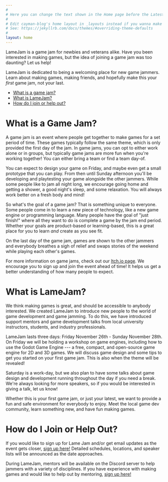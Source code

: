 ```yaml
---
#
# Here you can change the text shown in the Home page before the Latest Posts section.
#
# Edit cayman-blog's home layout in _layouts instead if you wanna make some changes
# See: https://jekyllrb.com/docs/themes/#overriding-theme-defaults
#
layout: home
---
```


LameJam is a game jam for newbies and veterans alike. Have you been interested
in making games, but the idea of joining a game jam was too daunting? Let us
help!

LameJam is dedicated to being a welcoming place for new game jammers. Learn
about making games, making friends, and hopefully make this your _first_ game
jam, not your last.

- [What is a game jam?](#what-is-a-game-jam)
- [What is LameJam?](#what-is-lamejam)
- [How do I join or help out?](#how-do-i-join-or-help-out)

# What is a Game Jam?

A game jam is an event where people get together to make games for a set period
of time. These games typically follow the same theme, which is only provided the
first day of the jam. In game jams, you can opt to either work alone or in
groups, but typically game jams are more fun when you're working together! You
can either bring a team or find a team day-of.

You can expect to design your game on Friday, and maybe even get a small
prototype that you can play. From then until Sunday afternoon you'll be
developing and playtesting your game alongside the other jammers. While some
people like to jam all night long, we encourage going home and getting a shower,
a good night's sleep, and some relaxation. You will always work better on a
fresh body and mind!

So what's the goal of a game jam? That is something unique to everyone. Some
people come in to learn a new piece of technology, like a new game engine or
programming language. Many people have the goal of "just finish!" where all they
want to do is complete a game by the jam end period. Whether your goals are
product-based or learning-based, this is a great place for you to learn _and_
create as you see fit.

On the last day of the game jam, games are shown to the other jammers and
everybody breathes a sigh of relief and swaps stories of the weekend while
playing each other's games.

For more information on game jams, check out our [Itch.io page](https://itch.io/jam/lamejam-2021). 
We encourage you to sign up and join the event ahead of time! It helps us
get a better understanding of how many people to expect.

# What is LameJam?

We think making games is great, and should be accessible to anybody interested.
We created LameJam to introduce new people to the world of game development and
game jamming. To do this, we have introduced support mentors and game
development talks from local university instructors, students, and industry
professionals.

LameJam lasts three days: Friday November 26th - Sunday November 28th. On Friday we will be
holding a workshop on game engines, including how to use the Godot Game Engine --- a free, compact, and
open-source game engine for 2D and 3D games. We will discuss game design and
some tips to get you started on your first game jam. This is also when the theme
will be revealed!

Saturday is a work-day, but we also plan to have some talks about game design
and development running throughout the day if you need a break. We're always
looking for more speakers, so if you would be interested in giving a talk, let
us know!

Whether this is your first game jam, or just your latest, we want to provide a
fun and safe environment for everybody to enjoy. Meet the local game dev
community, learn something new, and have fun making games.

# How do I Join or Help Out?

If you would like to sign up for Lame Jam and/or get email updates as the event
gets closer, [sign up here!](https://forms.gle/WHWp9KPvwWpAd9V48) Detailed schedules, locations, and speaker
lists will be announced as the date approaches.

During LameJam, mentors will be available on the Discord server to help jammers with a variety of disciplines. If you have experience with making games and would like to help out by mentoring, [sign up here!](https://forms.gle/fnAADqycWzNRkHVb6)
